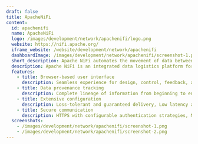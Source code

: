 ```yaml
---
draft: false
title: ApacheNiFi
content:
  id: apachenifi
  name: ApacheNiFi
  logo: /images/development/network/apachenifi/logo.png
  website: https://nifi.apache.org/
  iframe_website: /website/development/network/apachenifi
  dashboardImage: /images/development/network/apachenifi/screenshot-1.png
  short_description: Apache NiFi automates the movement of data between disparate data sources and systems, making data ingestion fast, easy, and secure.
  description: Apache NiFi is an integrated data logistics platform for automating the movement of data between disparate systems. It provides real-time control that makes it easy to manage the movement of data between any source and any destination. It is data source agnostic, supporting disparate and distributed sources of differing formats, schemas, protocols, speeds, and sizes such as machines, geo-location devices, click streams, files, social feeds, log files and videos, and more.
  features:
    - title: Browser-based user interface
      description: Seamless experience for design, control, feedback, and monitoring
    - title: Data provenance tracking
      description: Complete lineage of information from beginning to end
    - title: Extensive configuration
      description: Loss-tolerant and guaranteed delivery, Low latency and high throughput, Dynamic prioritization and Runtime modification of flow configuration
    - title: Secure communication
      description: HTTPS with configurable authentication strategies, Multi-tenant authorization, and policy management and Standard protocols for encrypted communication including TLS and SSH
  screenshots:
    - /images/development/network/apachenifi/screenshot-1.png
    - /images/development/network/apachenifi/screenshot-2.png
---
```

